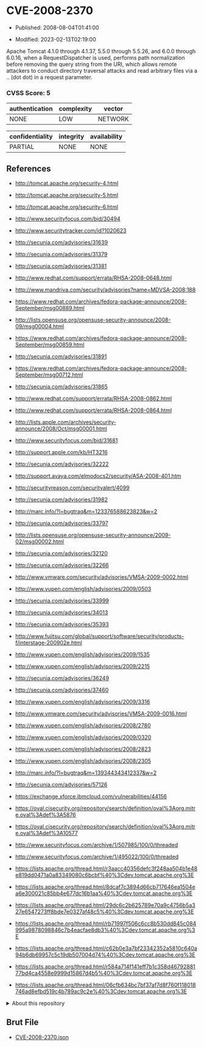 # CVE-2008-2370

- Published: 2008-08-04T01:41:00

- Modified: 2023-02-13T02:19:00

Apache Tomcat 4.1.0 through 4.1.37, 5.5.0 through 5.5.26, and 6.0.0 through 6.0.16, when a RequestDispatcher is used, performs path normalization before removing the query string from the URI, which allows remote attackers to conduct directory traversal attacks and read arbitrary files via a .. (dot dot) in a request parameter.

### CVSS Score: **5**

| authentication | complexity | vector |
| --- | --- | --- |
| NONE | LOW | NETWORK |

| confidentiality | integrity | availability |
| --- | --- | --- |
| PARTIAL | NONE | NONE |

## References

* http://tomcat.apache.org/security-4.html

* http://tomcat.apache.org/security-5.html

* http://tomcat.apache.org/security-6.html

* http://www.securityfocus.com/bid/30494

* http://www.securitytracker.com/id?1020623

* http://secunia.com/advisories/31639

* http://secunia.com/advisories/31379

* http://secunia.com/advisories/31381

* http://www.redhat.com/support/errata/RHSA-2008-0648.html

* http://www.mandriva.com/security/advisories?name=MDVSA-2008:188

* https://www.redhat.com/archives/fedora-package-announce/2008-September/msg00889.html

* http://lists.opensuse.org/opensuse-security-announce/2008-09/msg00004.html

* https://www.redhat.com/archives/fedora-package-announce/2008-September/msg00859.html

* http://secunia.com/advisories/31891

* https://www.redhat.com/archives/fedora-package-announce/2008-September/msg00712.html

* http://secunia.com/advisories/31865

* http://www.redhat.com/support/errata/RHSA-2008-0862.html

* http://www.redhat.com/support/errata/RHSA-2008-0864.html

* http://lists.apple.com/archives/security-announce/2008/Oct/msg00001.html

* http://www.securityfocus.com/bid/31681

* http://support.apple.com/kb/HT3216

* http://secunia.com/advisories/32222

* http://support.avaya.com/elmodocs2/security/ASA-2008-401.htm

* http://securityreason.com/securityalert/4099

* http://secunia.com/advisories/31982

* http://marc.info/?l=bugtraq&m=123376588623823&w=2

* http://secunia.com/advisories/33797

* http://lists.opensuse.org/opensuse-security-announce/2009-02/msg00002.html

* http://secunia.com/advisories/32120

* http://secunia.com/advisories/32266

* http://www.vmware.com/security/advisories/VMSA-2009-0002.html

* http://www.vupen.com/english/advisories/2009/0503

* http://secunia.com/advisories/33999

* http://secunia.com/advisories/34013

* http://secunia.com/advisories/35393

* http://www.fujitsu.com/global/support/software/security/products-f/interstage-200902e.html

* http://www.vupen.com/english/advisories/2009/1535

* http://www.vupen.com/english/advisories/2009/2215

* http://secunia.com/advisories/36249

* http://secunia.com/advisories/37460

* http://www.vupen.com/english/advisories/2009/3316

* http://www.vmware.com/security/advisories/VMSA-2009-0016.html

* http://www.vupen.com/english/advisories/2008/2780

* http://www.vupen.com/english/advisories/2009/0320

* http://www.vupen.com/english/advisories/2008/2823

* http://www.vupen.com/english/advisories/2008/2305

* http://marc.info/?l=bugtraq&m=139344343412337&w=2

* http://secunia.com/advisories/57126

* https://exchange.xforce.ibmcloud.com/vulnerabilities/44156

* https://oval.cisecurity.org/repository/search/definition/oval%3Aorg.mitre.oval%3Adef%3A5876

* https://oval.cisecurity.org/repository/search/definition/oval%3Aorg.mitre.oval%3Adef%3A10577

* http://www.securityfocus.com/archive/1/507985/100/0/threaded

* http://www.securityfocus.com/archive/1/495022/100/0/threaded

* https://lists.apache.org/thread.html/r3aacc40356defc3f248aa504b1e48e819dd0471a0a83349080c6bcbf%40%3Cdev.tomcat.apache.org%3E

* https://lists.apache.org/thread.html/8dcaf7c3894d66cb717646ea1504ea6e300021c85bb4e677dc16b1aa%40%3Cdev.tomcat.apache.org%3E

* https://lists.apache.org/thread.html/29dc6c2b625789e70a9c4756b5a327e6547273ff8bde7e0327af48c5%40%3Cdev.tomcat.apache.org%3E

* https://lists.apache.org/thread.html/rb71997f506c6cc8b530dd845c084995a9878098846c7b4eacfae8db3%40%3Cdev.tomcat.apache.org%3E

* https://lists.apache.org/thread.html/c62b0e3a7bf23342352a5810c640a94b6db69957c5c19db507004d74%40%3Cdev.tomcat.apache.org%3E

* https://lists.apache.org/thread.html/r584a714f141eff7b1c358d4679288177bd4ca4558e9999d15867d4b5%40%3Cdev.tomcat.apache.org%3E

* https://lists.apache.org/thread.html/06cfb634bc7bf37af7d8f760f118018746ad8efbd519c4b789ac9c2e%40%3Cdev.tomcat.apache.org%3E

<details>
<summary>About this repository</summary> 

  This repository is part of the project [Live Hack CVE](https://github.com/Live-Hack-CVE). Main website can be found [www.live-hack.org](https://www.live-hack.org) 
  
  Made by [Sn0wAlice](https://github.com/Sn0wAlice) for the people that care about security and need to have a feed of the latest CVEs. Hope you enjoy it, don't forget to star the repo and follow me on [Twitter](https://twitter.com/Sn0wAlice) and [Github](https://github.com/Sn0wAlice). And that is my [personnal website](https://www.alice-snow.me/)

  - [Home Page](https://github.com/Live-Hack-CVE)
  - [Framework](https://github.com/Live-Hack-CVE/cve-framework)
  - [CVE database](https://github.com/Live-Hack-CVE/full_database)
  - [Changelog](https://github.com/Live-Hack-CVE/Changelog)
</details>

## Brut File

* [CVE-2008-2370.json](https://raw.githubusercontent.com/Live-Hack-CVE/full_database/main/cves/2008/CVE-2008-2370.json)

